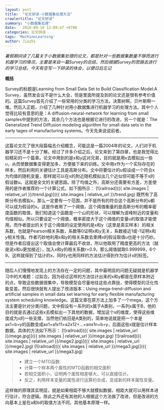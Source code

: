 ```yaml
---
layout: post
title:  "论文研读-小数据集处理方法"
crawlertitle: "论文研读"
summary: "小数据集处理"
date:   2018-09-10 12:09:47 +0700
categories: 论文研读
tags: 'MachineLearning'
author: Jiazhi
---
```


*暑假期间读了几篇关于小数据集处理的论文，都是针对一些数据集数量不够而进行机器学习的情况，主要是来自一篇Survey的总结，然后根据Survey的思路去进行的学习总结，今天有空写一下研读的体会，以便日后忘记*

**概括**

Survey的标题是Learning from Small Data Set to Build Classification Model:A Survey，虽然发会议不是什么大会，但是里面所提及到的论文还是很有参考价值的。这篇Survey首先介绍了一些常用的分类的学习方法，决策树啊，贝叶斯啊一堆。然后入正题，介绍了几种针对用小数据集进行机器学习的处理方法。其中个人觉得比较有意思的是：A diffusion-neural-network for learning from small samples中提到的方法，其余几个方法也是根据它进行的改进，另一个就是：The Generalized Trend Diffusion modeling algorithm for small data sets in the early tages of manufacturing systems。今天先来说说前者。

------------

这篇论文花了很大段篇幅去介绍概念，可能这是一篇2004年的论文，人们对于机器学习还不是十分了解。经过了许多介绍之后，论文来到了第四章，也是我觉得比较精彩的一个篇章。论文中用到的是x和y这对兄弟，目的就是用x去模拟出一些u，从而使数据集变得更加多，方便接下来的训练。文中用x作为一个实际存在的样本，然后利用的关键估计工具是高斯分布。文中将要估计的u假设成一个符合x为均值的随机变量，那样就可以在x的附近随机模拟出几个近似但可能不等于x的假设数u。这就是全文的关键思路。除了均值之外，高斯分还需要有方差，方差使用的是作者推荐的一个计算公式，如下图所示：
[![railroad]({{ site.images | relative_url }}/trend.jpg)]({{ site.images | relative_url }}/trend.jpg)
既然有了高斯分布去模拟x，那么一定要有一个范围，并不是所有的符合这个高斯分布的u都可以成为假设的x。这是作者用了一个阈值，这个阈值衡量的是高斯分布的概率密度函数的取值，我们知道这个函数是一个山的形状，可以理解为波峰附近的变量和均值相似。所以只要设定一个阈值，概率密度大于这个阈值的变量u的取值才能使用。而作者提出的关于这个阈值的设定使用的是x和y（这里是真实样本）的相关系数，也就是Pearson相关系数，系数等0证明x和y无关，系数接近1或-1证明x和y相关性强。作者巧妙地利用x和y的相关系数去束缚x的假设取值u也是十分巧妙。但是作者后提出这个取值会使计算最后不收敛，所以他取用了精度更高的方法（就是说x和u更加接近），加入x和y的相关系数r=0.9，那么阈值就取0.999999，6个9。这样就得到了估计的x，同时y也用同样的方法估计得到作为估计x的标签。

------------

随后人们慢慢地发现上的方法存在一定的问题，其中最明显的问题无疑就是机器学习中的大难题：过拟合。因为经过这样的方法估计出来的x和y都是在原样本附近的点，导致这些数据很集中，导致模型会尽量地往这些点靠拢，使得模型的泛化性能变差。然后很快就有人提出了改进版本：Using mega-trend-diffusion and artificial samples in small data set learning for early flexible manufacturing system scheduling knowledge。这篇文章在原方法上加多了一个mega，这个方法主要是针对分类问题，文中假设有一系列的x属于A类别，一系列x属于B，他的目的就是去通过这些x去模拟出一下其他的数据，增加这个x的维度，使得这些维度成为x的一些支撑，当然他们依旧是A类别的，简单地说就是把一个本是ax1+b=y的函数变成ax1+a1x11+a2x12+...+anx1n+b=y，后面这些x就是估计样本数据。具体的方法如下所示：
[![railroad]({{ site.images | relative_url }}/mege.jpg)]({{ site.images | relative_url }}/mege.jpg)
[![railroad]({{ site.images | relative_url }}/mege2.jpg)]({{ site.images | relative_url }}/mege2.jpg)
[![railroad]({{ site.images | relative_url }}/mega3.jpg)]({{ site.images | relative_url }}/mega3.jpg)
> * 建立一个MTD函数
> * 计算一个样本两个属性的MTD函数的相交面积
> * 若相交面积小，证明两个属性相差够大，可以直接估计。
> * 反之，利用样本变量的属性进行运算的合成，变成新的样本属性变量。


这样做的原理其实明显，就是如果相距不够大就模拟数据，相距大就可以用样本进行估计，符合逻辑。除此之外还有其他的人根据这个方法做了改进，但是改进的方向基本上是在a和b的取值方法不同，其他基本原理一样。
